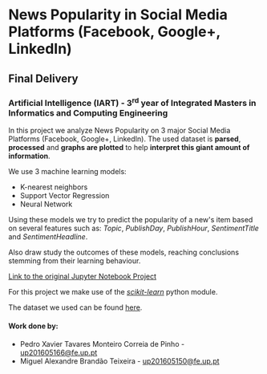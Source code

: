 # News Popularity in Social Media Platforms (Facebook, Google+, LinkedIn)
## Final Delivery
### Artificial Intelligence (IART) - 3<sup>rd</sup> year of Integrated Masters in Informatics and Computing Engineering

In this project we analyze News Popularity on 3 major Social Media Platforms (Facebook, Google+, LinkedIn).
The used dataset is __parsed__, __processed__ and __graphs are plotted__ to help __interpret this giant amount of information__.

We use 3 machine learning models:
* K-nearest neighbors
* Support Vector Regression
* Neural Network

Using these models we try to predict the popularity of a new's item based on several features such as: _Topic_, _PublishDay_, _PublishHour_, _SentimentTitle_ and _SentimentHeadline_.

Also draw study the outcomes of these models, reaching conclusions stemming from their learning behaviour.

[Link to the original Jupyter Notebook Project](https://notebooks.azure.com/pedro1998pinho/projects/iart)

For this project we make use of the [*scikit-learn*](https://scikit-learn.org/stable/) python module.

The dataset we used can be found [here](http://archive.ics.uci.edu/ml/datasets/News+Popularity+in+Multiple+Social+Media+Platforms). 

#### Work done by:
* Pedro Xavier Tavares Monteiro Correia de Pinho - up201605166@fe.up.pt
* Miguel Alexandre Brandão Teixeira - up201605150@fe.up.pt
